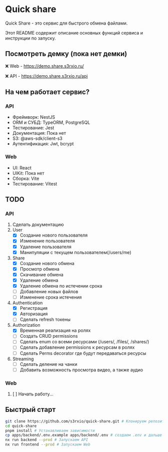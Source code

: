 # Quick share

Quick Share - это сервис для быстрого обмена файлами.

Этот README содержит описание основных функций сервиса и инструкции по запуску.

## Посмотреть демку (пока нет демки)

:x: Web - https://demo.share.s3rxio.ru/

:x: API - https://demo.share.s3rxio.ru/api

## На чем работает сервис?

### API

- Фреймворк: NestJS
- ORM и СУБД: TypeORM, PostgreSQL
- Тестирование: Jest
- Документация: Пока нет
- S3: @aws-sdk/client-s3
- Аутентификация: Jwt, bcrypt

### Web

- UI: React
- UIKit: Пока нет
- Сборка: Vite
- Тестирование: Vitest

## TODO

### API

1. Сделать документацию
2. User
   - [x] Создание нового пользователя
   - [x] Изменение пользователя
   - [x] Удаление пользователя
   - [x] Манипуляции с текущем пользователем(/users/me)
3. Share
   - [x] Создание нового обмена
   - [x] Просмотр обмена
   - [x] Скачивание обмена
   - [x] Удаление обмена
   - [x] Удаление обмена по истечении срока
   - [ ] Добавление новых файлов
   - [ ] Изменение срока истечения
4. Authentication
   - [x] Регистрация
   - [x] Авторизация
   - [ ] Сделать refresh токены
5. Authorization
   - [x] Временная реализация на ролях
   - [ ] Создать CRUD permissions
   - [ ] Сделать enum со всеми ресурсами (/users/, /files/, /shares/)
   - [ ] Сделать добавление permissions к ресурсам в ролях
   - [ ] Сделать Perms decorator где будут передаваться ресурсы
6. Streaming
   - [ ] Сделать деление на чанки
   - [ ] Добавить возможность просмотра видео, а также аудио

### Web

1. [ ] Начать работу...

## Быстрый старт

```sh
git clone https://github.com/s3rxio/quick-share.git # Клонируем репозиторий
cd quick-share
pnpm install # Устанавливаем зависимости
cp apps/backend/.env.example apps/backend/.env # создаем .env и дальше в нем настраиваем все по своему вкусу
nx run backend --prod # Запускаем API
nx run frontend --prod # Запускаем Web
```
